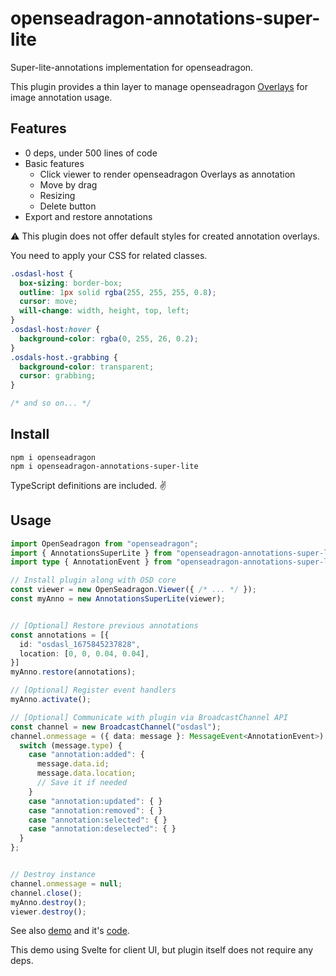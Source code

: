 # openseadragon-annotations-super-lite

Super-lite-annotations implementation for openseadragon.

This plugin provides a thin layer to manage openseadragon [Overlays](https://openseadragon.github.io/examples/ui-overlays/) for image annotation usage.

## Features

- 0 deps, under 500 lines of code
- Basic features
  - Click viewer to render openseadragon Overlays as annotation
  - Move by drag
  - Resizing
  - Delete button
- Export and restore annotations

⚠️ This plugin does not offer default styles for created annotation overlays.

You need to apply your CSS for related classes.

```css
.osdasl-host {
  box-sizing: border-box;
  outline: 1px solid rgba(255, 255, 255, 0.8);
  cursor: move;
  will-change: width, height, top, left;
}
.osdasl-host:hover {
  background-color: rgba(0, 255, 26, 0.2);
}
.osdals-host.-grabbing {
  background-color: transparent;
  cursor: grabbing;
}

/* and so on... */
```

## Install

```
npm i openseadragon
npm i openseadragon-annotations-super-lite
```

TypeScript definitions are included. ✌️

## Usage

```ts
import OpenSeadragon from "openseadragon";
import { AnnotationsSuperLite } from "openseadragon-annotations-super-lite";
import type { AnnotationEvent } from "openseadragon-annotations-super-lite";

// Install plugin along with OSD core
const viewer = new OpenSeadragon.Viewer({ /* ... */ });
const myAnno = new AnnotationsSuperLite(viewer);


// [Optional] Restore previous annotations
const annotations = [{
  id: "osdasl_1675845237828",
  location: [0, 0, 0.04, 0.04],
}]
myAnno.restore(annotations);

// [Optional] Register event handlers
myAnno.activate();

// [Optional] Communicate with plugin via BroadcastChannel API
const channel = new BroadcastChannel("osdasl");
channel.onmessage = ({ data: message }: MessageEvent<AnnotationEvent>) => {
  switch (message.type) {
    case "annotation:added": {
      message.data.id;
      message.data.location;
      // Save it if needed
    }
    case "annotation:updated": { }
    case "annotation:removed": { }
    case "annotation:selected": { }
    case "annotation:deselected": { }
  }
};


// Destroy instance
channel.onmessage = null;
channel.close();
myAnno.destroy();
viewer.destroy();
```

See also [demo](https://leader22.github.io/openseadragon-annotations-super-lite/) and it's [code](https://github.com/leader22/openseadragon-annotations-super-lite/blob/main/demo/src/viewer/index.svelte).

This demo using Svelte for client UI, but plugin itself does not require any deps.

